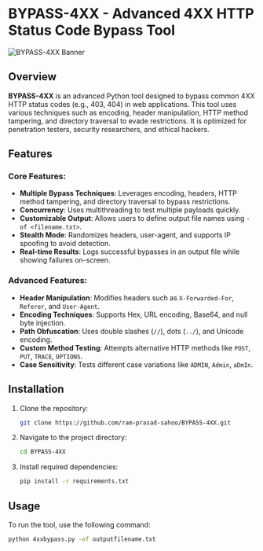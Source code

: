 # **BYPASS-4XX** - Advanced 4XX HTTP Status Code Bypass Tool

![BYPASS-4XX Banner](https://img.shields.io/badge/Tool-BYPASS--4XX-blue.svg)

## Overview
**BYPASS-4XX** is an advanced Python tool designed to bypass common 4XX HTTP status codes (e.g., 403, 404) in web applications. This tool uses various techniques such as encoding, header manipulation, HTTP method tampering, and directory traversal to evade restrictions. It is optimized for penetration testers, security researchers, and ethical hackers.

## Features

### Core Features:
- **Multiple Bypass Techniques**: Leverages encoding, headers, HTTP method tampering, and directory traversal to bypass restrictions.
- **Concurrency**: Uses multithreading to test multiple payloads quickly.
- **Customizable Output**: Allows users to define output file names using `-of <filename.txt>`.
- **Stealth Mode**: Randomizes headers, user-agent, and supports IP spoofing to avoid detection.
- **Real-time Results**: Logs successful bypasses in an output file while showing failures on-screen.

### Advanced Features:
- **Header Manipulation**: Modifies headers such as `X-Forwarded-For`, `Referer`, and `User-Agent`.
- **Encoding Techniques**: Supports Hex, URL encoding, Base64, and null byte injection.
- **Path Obfuscation**: Uses double slashes (`//`), dots (`../`), and Unicode encoding.
- **Custom Method Testing**: Attempts alternative HTTP methods like `POST`, `PUT`, `TRACE`, `OPTIONS`.
- **Case Sensitivity**: Tests different case variations like `ADMIN`, `Admin`, `aDmIn`.

## Installation

1. Clone the repository:
   ```bash
   git clone https://github.com/ram-prasad-sahoo/BYPASS-4XX.git
2. Navigate to the project directory:
   ```bash
   cd BYPASS-4XX
3. Install required dependencies:
   ```bash
   pip install -r requirements.txt

## Usage
   To run the tool, use the following command:
   ```bash
   python 4xxbypass.py -of outputfilename.txt
